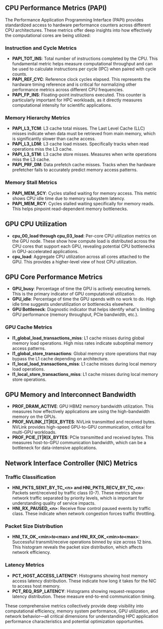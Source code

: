 ## CPU Performance Metrics (PAPI)

The Performance Application Programming Interface (PAPI) provides standardized access to hardware performance counters across different CPU architectures. These metrics offer deep insights into how effectively the computational cores are being utilized:

### Instruction and Cycle Metrics
- **PAPI_TOT_INS**: Total number of instructions completed by the CPU. This fundamental metric helps measure computational throughput and can be used to calculate instructions per cycle (IPC) when paired with cycle counts.
- **PAPI_REF_CYC**: Reference clock cycles elapsed. This represents the hardware timing reference and is critical for normalizing other performance metrics across different CPU frequencies.
- **PAPI_FP_INS**: Floating-point instructions executed. This counter is particularly important for HPC workloads, as it directly measures computational intensity for scientific applications.

### Memory Hierarchy Metrics
- **PAPI_L3_TCM**: L3 cache total misses. The Last Level Cache (LLC) misses indicate when data must be retrieved from main memory, which is significantly slower than cache access.
- **PAPI_L3_LDM**: L3 cache load misses. Specifically tracks when read operations miss the L3 cache.
- **PAPI_L3_STM**: L3 cache store misses. Measures when write operations miss the L3 cache.
- **PAPI_PRF_DM**: Data prefetch cache misses. Tracks when the hardware prefetcher fails to accurately predict memory access patterns.

### Memory Stall Metrics
- **PAPI_MEM_SCY**: Cycles stalled waiting for memory access. This metric shows CPU idle time due to memory subsystem latency.
- **PAPI_MEM_RCY**: Cycles stalled waiting specifically for memory reads. This helps pinpoint read-dependent memory bottlenecks.

## GPU CPU Utilization

- **cpu_00_load through cpu_03_load**: Per-core CPU utilization metrics on the GPU node. These show how compute load is distributed across the CPU cores that support each GPU, revealing potential CPU bottlenecks in GPU-accelerated applications.
- **cpu_load**: Aggregate CPU utilization across all cores attached to the GPU. This provides a higher-level view of host CPU utilization.

## GPU Core Performance Metrics

- **GPU_busy**: Percentage of time the GPU is actively executing kernels. This is the primary indicator of GPU computational utilization.
- **GPU_idle**: Percentage of time the GPU spends with no work to do. High idle time suggests underutilization or bottlenecks elsewhere.
- **GPU Bottleneck**: Diagnostic indicator that helps identify what's limiting GPU performance (memory throughput, PCIe bandwidth, etc.).

### GPU Cache Metrics
- **l1_global_load_transactions_miss**: L1 cache misses during global memory load operations. High miss rates indicate suboptimal memory access patterns.
- **l1_global_store_transactions**: Global memory store operations that may bypass the L1 cache depending on architecture.
- **l1_local_load_transactions_miss**: L1 cache misses during local memory load operations.
- **l1_local_store_transactions_miss**: L1 cache misses during local memory store operations.

## GPU Memory and Interconnect Bandwidth

- **PROF_DRAM_ACTIVE**: GPU HBM2 memory bandwidth utilization. This measures how effectively applications are using the high-bandwidth memory on the GPUs.
- **PROF_NVLINK_[T|R]X_BYTES**: NVLink transmitted and received bytes. NVLink provides high-speed GPU-to-GPU communication, critical for multi-GPU workloads.
- **PROF_PCIE_[T|R]X_BYTES**: PCIe transmitted and received bytes. This measures host-to-GPU communication bandwidth, which can be a bottleneck for data-intensive applications.

## Network Interface Controller (NIC) Metrics

### Traffic Classification
- **HNI_PKTS_SENT_BY_TC_\<n\> and HNI_PKTS_RECV_BY_TC_\<n\>**: Packets sent/received by traffic class (0-7). These metrics show network traffic separated by priority levels, which is important for understanding quality of service impacts.
- **HNI_RX_PAUSED_\<n\>**: Receive flow control paused events by traffic class. These indicate when network congestion forces traffic throttling.

### Packet Size Distribution
- **HNI_TX_OK_\<min\>_to_\<max\> and HNI_RX_OK_\<min\>_to_\<max\>**: Successful transmit/receive operations binned by size across 12 bins. This histogram reveals the packet size distribution, which affects network efficiency.

### Latency Metrics
- **PCT_HOST_ACCESS_LATENCY**: Histograms showing host memory access latency distribution. These indicate how long it takes for the NIC to access host memory.
- **PCT_REQ_RSP_LATENCY**: Histograms showing request-response latency distribution. These measure end-to-end communication timing.

These comprehensive metrics collectively provide deep visibility into computational efficiency, memory system performance, GPU utilization, and network behavior—all critical dimensions for understanding HPC application performance characteristics and potential optimization opportunities.